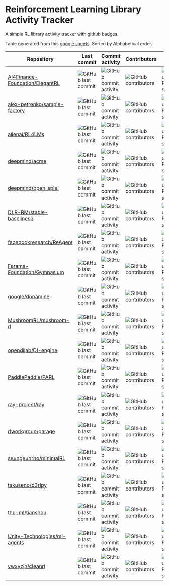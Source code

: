 # Reinforcement Learning Library Activity Tracker
A simple RL library activity tracker with github badges.

Table generated from this [google sheets](https://docs.google.com/spreadsheets/d/174W7V1W-dZAnW3mAcjZ9YIZzbfgfighcbNnsP6mMm98/edit?usp=sharing).
Sorted by Alphabetical order.

| Repository                                                                            | Last commit                                                                                      | Commit activity                                                                                            | Contributors                                                                                       | Stars                                                                                     |
|---------------------------------------------------------------------------------------|--------------------------------------------------------------------------------------------------|------------------------------------------------------------------------------------------------------------|----------------------------------------------------------------------------------------------------|-------------------------------------------------------------------------------------------|
| [AI4Finance-Foundation/ElegantRL](https://github.com/AI4Finance-Foundation/ElegantRL) | ![GitHub last commit](https://img.shields.io/github/last-commit/AI4Finance-Foundation/ElegantRL) | ![GitHub commit activity](https://img.shields.io/github/commit-activity/m/AI4Finance-Foundation/ElegantRL) | ![GitHub contributors](https://img.shields.io/github/contributors/AI4Finance-Foundation/ElegantRL) | ![GitHub Repo stars](https://img.shields.io/github/stars/AI4Finance-Foundation/ElegantRL) |
| [alex-petrenko/sample-factory](https://github.com/alex-petrenko/sample-factory)       | ![GitHub last commit](https://img.shields.io/github/last-commit/alex-petrenko/sample-factory)    | ![GitHub commit activity](https://img.shields.io/github/commit-activity/m/alex-petrenko/sample-factory)    | ![GitHub contributors](https://img.shields.io/github/contributors/alex-petrenko/sample-factory)    | ![GitHub Repo stars](https://img.shields.io/github/stars/alex-petrenko/sample-factory)    |
| [allenai/RL4LMs](https://github.com/allenai/RL4LMs)                                   | ![GitHub last commit](https://img.shields.io/github/last-commit/allenai/RL4LMs)                  | ![GitHub commit activity](https://img.shields.io/github/commit-activity/m/allenai/RL4LMs)                  | ![GitHub contributors](https://img.shields.io/github/contributors/allenai/RL4LMs)                  | ![GitHub Repo stars](https://img.shields.io/github/stars/allenai/RL4LMs)                  |
| [deepmind/acme](https://github.com/deepmind/acme)                                     | ![GitHub last commit](https://img.shields.io/github/last-commit/deepmind/acme)                   | ![GitHub commit activity](https://img.shields.io/github/commit-activity/m/deepmind/acme)                   | ![GitHub contributors](https://img.shields.io/github/contributors/deepmind/acme)                   | ![GitHub Repo stars](https://img.shields.io/github/stars/deepmind/acme)                   |
| [deepmind/open_spiel](https://github.com/deepmind/open_spiel)                         | ![GitHub last commit](https://img.shields.io/github/last-commit/deepmind/open_spiel)             | ![GitHub commit activity](https://img.shields.io/github/commit-activity/m/deepmind/open_spiel)             | ![GitHub contributors](https://img.shields.io/github/contributors/deepmind/open_spiel)             | ![GitHub Repo stars](https://img.shields.io/github/stars/deepmind/open_spiel)             |
| [DLR-RM/stable-baselines3](https://github.com/DLR-RM/stable-baselines3)               | ![GitHub last commit](https://img.shields.io/github/last-commit/DLR-RM/stable-baselines3)        | ![GitHub commit activity](https://img.shields.io/github/commit-activity/m/DLR-RM/stable-baselines3)        | ![GitHub contributors](https://img.shields.io/github/contributors/DLR-RM/stable-baselines3)        | ![GitHub Repo stars](https://img.shields.io/github/stars/DLR-RM/stable-baselines3)        |
| [facebookresearch/ReAgent](https://github.com/facebookresearch/ReAgent)               | ![GitHub last commit](https://img.shields.io/github/last-commit/facebookresearch/ReAgent)        | ![GitHub commit activity](https://img.shields.io/github/commit-activity/m/facebookresearch/ReAgent)        | ![GitHub contributors](https://img.shields.io/github/contributors/facebookresearch/ReAgent)        | ![GitHub Repo stars](https://img.shields.io/github/stars/facebookresearch/ReAgent)        |
| [Farama-Foundation/Gymnasium](https://github.com/Farama-Foundation/Gymnasium)         | ![GitHub last commit](https://img.shields.io/github/last-commit/Farama-Foundation/Gymnasium)     | ![GitHub commit activity](https://img.shields.io/github/commit-activity/m/Farama-Foundation/Gymnasium)     | ![GitHub contributors](https://img.shields.io/github/contributors/Farama-Foundation/Gymnasium)     | ![GitHub Repo stars](https://img.shields.io/github/stars/Farama-Foundation/Gymnasium)     |
| [google/dopamine](https://github.com/google/dopamine)                                 | ![GitHub last commit](https://img.shields.io/github/last-commit/google/dopamine)                 | ![GitHub commit activity](https://img.shields.io/github/commit-activity/m/google/dopamine)                 | ![GitHub contributors](https://img.shields.io/github/contributors/google/dopamine)                 | ![GitHub Repo stars](https://img.shields.io/github/stars/google/dopamine)                 |
| [MushroomRL/mushroom-rl](https://github.com/MushroomRL/mushroom-rl)                   | ![GitHub last commit](https://img.shields.io/github/last-commit/MushroomRL/mushroom-rl)          | ![GitHub commit activity](https://img.shields.io/github/commit-activity/m/MushroomRL/mushroom-rl)          | ![GitHub contributors](https://img.shields.io/github/contributors/MushroomRL/mushroom-rl)          | ![GitHub Repo stars](https://img.shields.io/github/stars/MushroomRL/mushroom-rl)          |
| [opendilab/DI-engine](https://github.com/opendilab/DI-engine)                         | ![GitHub last commit](https://img.shields.io/github/last-commit/opendilab/DI-engine)             | ![GitHub commit activity](https://img.shields.io/github/commit-activity/m/opendilab/DI-engine)             | ![GitHub contributors](https://img.shields.io/github/contributors/opendilab/DI-engine)             | ![GitHub Repo stars](https://img.shields.io/github/stars/opendilab/DI-engine)             |
| [PaddlePaddle/PARL](https://github.com/PaddlePaddle/PARL)                             | ![GitHub last commit](https://img.shields.io/github/last-commit/PaddlePaddle/PARL)               | ![GitHub commit activity](https://img.shields.io/github/commit-activity/m/PaddlePaddle/PARL)               | ![GitHub contributors](https://img.shields.io/github/contributors/PaddlePaddle/PARL)               | ![GitHub Repo stars](https://img.shields.io/github/stars/PaddlePaddle/PARL)               |
| [ray-project/ray](https://github.com/ray-project/ray)                                 | ![GitHub last commit](https://img.shields.io/github/last-commit/ray-project/ray)                 | ![GitHub commit activity](https://img.shields.io/github/commit-activity/m/ray-project/ray)                 | ![GitHub contributors](https://img.shields.io/github/contributors/ray-project/ray)                 | ![GitHub Repo stars](https://img.shields.io/github/stars/ray-project/ray)                 |
| [rlworkgroup/garage](https://github.com/rlworkgroup/garage)                           | ![GitHub last commit](https://img.shields.io/github/last-commit/rlworkgroup/garage)              | ![GitHub commit activity](https://img.shields.io/github/commit-activity/m/rlworkgroup/garage)              | ![GitHub contributors](https://img.shields.io/github/contributors/rlworkgroup/garage)              | ![GitHub Repo stars](https://img.shields.io/github/stars/rlworkgroup/garage)              |
| [seungeunrho/minimalRL](https://github.com/seungeunrho/minimalRL)                     | ![GitHub last commit](https://img.shields.io/github/last-commit/seungeunrho/minimalRL)           | ![GitHub commit activity](https://img.shields.io/github/commit-activity/m/seungeunrho/minimalRL)           | ![GitHub contributors](https://img.shields.io/github/contributors/seungeunrho/minimalRL)           | ![GitHub Repo stars](https://img.shields.io/github/stars/seungeunrho/minimalRL)           |
| [takuseno/d3rlpy](https://github.com/takuseno/d3rlpy)                                 | ![GitHub last commit](https://img.shields.io/github/last-commit/takuseno/d3rlpy)                 | ![GitHub commit activity](https://img.shields.io/github/commit-activity/m/takuseno/d3rlpy)                 | ![GitHub contributors](https://img.shields.io/github/contributors/takuseno/d3rlpy)                 | ![GitHub Repo stars](https://img.shields.io/github/stars/takuseno/d3rlpy)                 |
| [thu-ml/tianshou](https://github.com/thu-ml/tianshou)                                 | ![GitHub last commit](https://img.shields.io/github/last-commit/thu-ml/tianshou)                 | ![GitHub commit activity](https://img.shields.io/github/commit-activity/m/thu-ml/tianshou)                 | ![GitHub contributors](https://img.shields.io/github/contributors/thu-ml/tianshou)                 | ![GitHub Repo stars](https://img.shields.io/github/stars/thu-ml/tianshou)                 |
| [Unity-Technologies/ml-agents](https://github.com/Unity-Technologies/ml-agents)       | ![GitHub last commit](https://img.shields.io/github/last-commit/Unity-Technologies/ml-agents)    | ![GitHub commit activity](https://img.shields.io/github/commit-activity/m/Unity-Technologies/ml-agents)    | ![GitHub contributors](https://img.shields.io/github/contributors/Unity-Technologies/ml-agents)    | ![GitHub Repo stars](https://img.shields.io/github/stars/Unity-Technologies/ml-agents)    |
| [vwxyzjn/cleanrl](https://github.com/vwxyzjn/cleanrl)                                 | ![GitHub last commit](https://img.shields.io/github/last-commit/vwxyzjn/cleanrl)                 | ![GitHub commit activity](https://img.shields.io/github/commit-activity/m/vwxyzjn/cleanrl)                 | ![GitHub contributors](https://img.shields.io/github/contributors/vwxyzjn/cleanrl)                 | ![GitHub Repo stars](https://img.shields.io/github/stars/vwxyzjn/cleanrl)                 |
